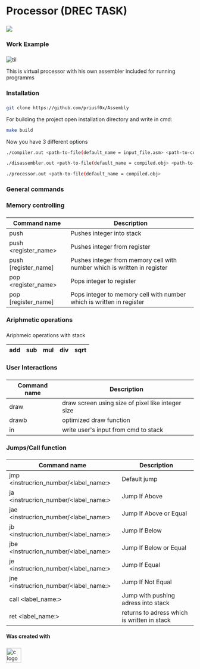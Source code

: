 <h1 align="left">Processor (DREC TASK)</h1>

###

<div>
  <img style="100%" src="https://capsule-render.vercel.app/api?type=waving&height=90&section=header&reversal=false&fontSize=70&fontColor=FFFFFF&fontAlign=50&fontAlignY=50&stroke=-&descSize=20&descAlign=50&descAlignY=50&theme=cobalt"  />
</div>

###

<h3 align="left">Work Example</h2>

###

![til](processor_cutted.gif)

<p align="left">This is virtual processor with his own assembler included for running programms</p>

###
<h3 align="left">Installation</h3>

###

```bash
git clone https://github.com/priusf0x/Assembly
```

For building the project open installation directory and write in cmd:

```bash
make build 
```

Now you have 3 different options

```bash
./compiler.out <path-to-file(default_name = input_file.asm> <path-to-compiled-file(default_name = compiled.obj)>
```

```bash
./disassembler.out <path-to-file(default_name = compiled.obj> <path-to-dissassemvled-file(default_name = disassembled.asm)>
```

```bash
./processor.out <path-to-file(default_name = compiled.obj>
```

###

<h3 align="left">General commands</h2>

###

<h3 align="left">Memory controlling</h3>

###

|Command name| Description |
| --- | --- |
|push <integer>| Pushes integer into stack|
|push <register_name>| Pushes integer from register|
|push [register_name]| Pushes integer from memory cell with number which is written in register|
|pop <register_name>| Pops integer to register|
|pop [register_name]| Pops integer to memory cell with number which is written in register|

###

<h3 align="left">Ariphmetic operations</h3>

###

Ariphmeic operations with stack 

| add | sub | mul | div | sqrt |
|---|---|---|---|---|

###

<h3 align="left">User Interactions</h3>

###

|Command name| Description |
| --- | --- |
|draw| draw screen using size of pixel like integer size|
|drawb| optimized draw function|
|in| write user's input from cmd to stack|

###

<h3 align="left">Jumps/Call function</h3>

###

|Command name| Description |
| --- | --- |
|jmp <instrucrion_number/<label_name:>| Default jump|
|ja <instrucrion_number/<label_name:>| Jump If Above|
|jae <instrucrion_number/<label_name:>| Jump If Above or Equal|
|jb <instrucrion_number/<label_name:>| Jump If Below|
|jbe <instrucrion_number/<label_name:>| Jump If Below or Equal|
|je <instrucrion_number/<label_name:>| Jump If Equal|
|jne <instrucrion_number/<label_name:>| Jump If Not Equal|
|call <label_name:>| Jump with pushing adress into stack|
|ret <label_name:>| returns to adress which is written in stack|

<h4 align="left">Was created with</h4>

###

<div align="left">
  <img src="https://cdn.jsdelivr.net/gh/devicons/devicon/icons/c/c-original.svg" height="40" alt="c logo"  />
</div>

###
